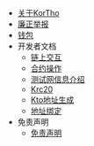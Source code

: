 - [关于KorTho](zh/intro.md)
- [廉正举报](zh/Integrity.md)
- [钱包](zh/wallet.md)
- 开发者文档
    - [链上交互](zh//dev/sdk.md)
    - [合约操作](zh//dev/contract.md)
    - [测试网信息介绍](zh/testnet.md)
    - [Krc20](zh/dev/krc20.md)
    - [Kto地址生成](zh/dev/create_address.md)
    - [地址绑定](zh/dev/bingding_address.md)
- 免责声明
    - [免责声明](zh/disclaimer.md)

